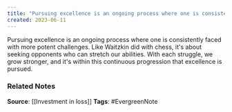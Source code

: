```yaml
---
title: "Pursuing excellence is an ongoing process where one is consistently faced with more potent challenges"
created: 2023-06-11
---
```


Pursuing excellence is an ongoing process where one is consistently faced with more potent challenges. Like Waitzkin did with chess, it's about seeking opponents who can stretch our abilities. With each struggle, we grow stronger, and it's within this continuous progression that excellence is pursued.

### Related Notes
**Source**: [[Investment in loss]]
**Tags**: #EvergreenNote
